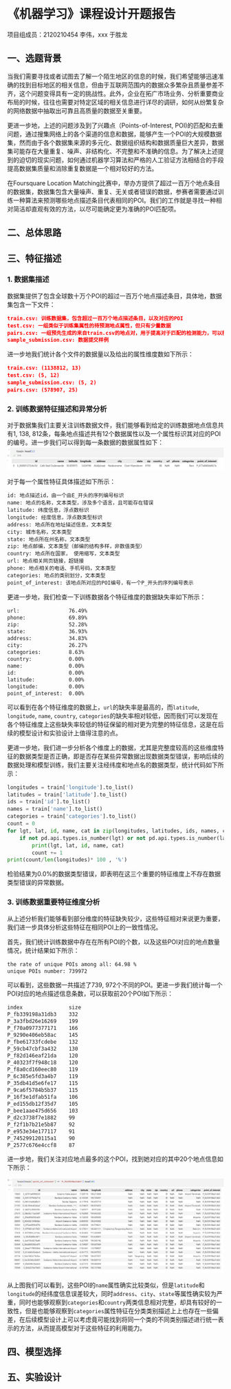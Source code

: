 # 《机器学习》课程设计开题报告

项目组成员：2120210454  李伟，xxx  于胜龙

## 一、选题背景

当我们需要寻找或者试图去了解一个陌生地区的信息的时候，我们希望能够迅速准确的找到目标地区的相关信息，但由于互联网范围内的数据众多繁杂且质量参差不齐，这个问题变得具有一定的挑战性。此外，企业在拓广市场业务、分析重要商业布局的时候，往往也需要对特定区域的相关信息进行详尽的调研，如何从纷繁复杂的网络数据中抽取出可靠且高质量的数据至关重要。

更进一步地，上述的问题涉及到了兴趣点（Points-of-Interest, POI)的匹配和去重问题，通过搜集网络上的各个渠道的信息和数据，能够产生一个POI的大规模数据集，然而由于各个数据集来源的多元化、数据组织结构和数据质量巨大差异，数据集可能存在大量重复、噪声、非结构化、不完整和不准确的信息。为了解决上述提到的迫切的现实问题，如何通过机器学习算法和严格的人工验证方法相结合的手段提高数据集质量和消除重复数据是一个相对较好的方法。

在Foursquare Location Matching比赛中，举办方提供了超过一百万个地点条目的数据集，数据集包含大量噪声、重复、无关或者错误的数据，参赛者需要通过训练一种算法来预测哪些地点描述条目代表相同的POI。我们的工作就是寻找一种相对简洁却直观有效的方法，以尽可能确定更为准确的POI匹配项。

## 二、总体思路



## 三、特征描述

### 1. 数据集描述

数据集提供了包含全球数十万个POI的超过一百万个地点描述条目，具体地，数据集包含一下文件：

```json
train.csv: 训练数据集，包含超过一百万个地点描述条目，以及对应的POI
test.csv: 一组类似于训练集属性的待预测地点属性，但只有少量数据
pairs.csv: 一组预先生成的来自train.csv的地点对，用于提高对于匹配的检测能力，可以额外生成新的匹配对
sample_submission.csv: 数据提交样例
```

进一步地我们统计各个文件的数据量以及给出的属性维度数如下所示：

```json
train.csv: (1138812, 13)
test.csv: (5, 12)
sample_submission.csv: (5, 2)
pairs.csv: (578907, 25)
```

### 2. 训练数据特征描述和异常分析

对于数据集我们主要关注训练数据文件，我们能够看到给定的训练数据地点信息共有1, 138, 812条，每条地点描述共有12个数据属性以及一个属性标识其对应的POI的编号。进一步我们可以得到每一条数据的数据属性如下：![image-20220520222049536](figures/开题报告/image-20220520222049536.png)

对于每一个属性特征具体描述如下所示：

```tex
id: 地点描述id，由一个由E_开头的序列编号标识
name: 地点的名称，文本类型，涉及多个语言，且可能存在错误
latitude: 纬度信息，浮点数标识
longitude: 经度信息，浮点数类型标识
address: 地点所在地址描述信息，文本类型
city: 城市名称，文本类型
state: 地点所在州名称，文本类型
zip: 地点邮编，文本类型（邮编的结构多样，非数值类型）
country: 地点所在国家， 使用缩写，文本类型
url: 地点相关网页链接，超链接
phone: 地点相关的电话、手机号码，文本类型
categories: 地点的类别划分，文本类型
point_of_interest: 该地点所对应的POI编号，有一个P_开头的序列编号表示
```

更进一步地，我们检查一下训练数据各个特征维度的数据缺失率如下所示：

```text
url: 				76.49%
phone: 				69.89%
zip: 				52.28%
state: 				36.93%
address: 			34.83%
city: 				26.27%
categories: 		8.63%
country: 			0.00%
name: 				0.00%
id: 				0.00%
latitude: 			0.00%
longitude: 			0.00%
point_of_interest: 	0.00%
```

可以看到在各个特征维度的数据上，`url`的缺失率是最高的，而`latitude`, `longitude`, `name`, `country`, `categories`的缺失率相对较低，因而我们可以发现在各个特征维度上这些缺失率较低的特征保留的相对更为完整的特征信息，这是在后续的模型设计和实验设计上值得注意的点。

更进一步地，我们进一步分析各个维度上的数据，尤其是完整度较高的这些维度特征的数据类型是否正确，即是否存在某些异常数据出现数据类型错误，影响后续的数据处理和模型训练，我们主要关注经纬度和地点名的数据类型，统计代码如下所示：

```python
longitudes = train['longitude'].to_list()
latitudes = train['latitude'].to_list()
ids = train['id'].to_list()
names = train['name'].to_list()
categories = train['categories'].to_list()
count = 0
for lgt, lat, id, name, cat in zip(longitudes, latitudes, ids, names, categories):
    if not pd.api.types.is_number(lgt) or not pd.api.types.is_number(lat) or not pd.api.types.is_re(re.compile(r'E_*')):
        print(lgt, lat, id, name, cat)
        count += 1
print(count/len(longitudes)* 100 , '%')
```

检验结果为0.0%的数据类型错误，即表明在这三个重要的特征维度上不存在数据类型错误的异常数据。

### 3. 训练数据重要特征维度分析

从上述分析我们能够看到部分维度的特征缺失较少，这些特征相对来说更为重要，我们进一步具体分析这些特征在相同POI上的一致性情况。

首先，我们统计训练数据中存在在所有POI的个数，以及这些POI对应的地点数量情况，统计结果如下所示：

```text
the rate of unique POIs among all: 64.98 %
unique POIs number: 739972
```

可以看到，这些数据一共描述了739, 972个不同的POI。更进一步我们统计每一个POI对应的地点描述信息条数，可以获取前20个POI如下所示：
```
index				size
P_fb339198a31db3	332
P_3a3fbd26e16269	199
P_f70a0977377171	166
P_9290e406eb58ac	145
P_fbe61733fcdebe	132
P_59cb47cbf3a432	130
P_f82d146eaf21da	120
P_40323f7f948c18	120
P_f8a0cd160eec80	119
P_6c385e5fd3a4b7	119
P_35db41d5e6fe17	115
P_9ca6f5784b5b37	115
P_16f3e1dfab51fa	106
P_ed155db12f35d7	105
P_bee1aae475d656	103
P_d2c3738f7e1882	99
P_f2f1b7b21e5b87	92
P_e953e34e177117	91
P_745299120115a1	90
P_2577c676e4ccf8	87
```

进一步地，我们关注对应地点最多的这个POI，找到她对应的其中20个地点信息如下所示：

![image-20220520230230974](figures/开题报告/image-20220520230230974.png)

从上图我们可以看到，这些POI的`name`属性确实比较类似，但是`latitude`和`longitude`的经纬度信息误差较大，同时`address`、`city`、`state`等属性确实较为严重，同时也能够观察到`categories`和`country`两类信息相对完整，却具有较好的一致性，但是也能够观察到`categories`属性特征在分类类别描述上上也存在一些偏差，在后续模型设计上可以考虑竟可能找到将同一个类的不同类别描述进行统一表示的方法，从而提高模型对于这些特征的利用能力。

## 四、模型选择

## 五、实验设计

